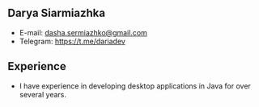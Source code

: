 ## Darya Siarmiazhka
* E-mail: dasha.sermiazhko@gmail.com
* Telegram: https://t.me/dariadev
## Experience
* I have experience in developing desktop applications in Java for over several years.
